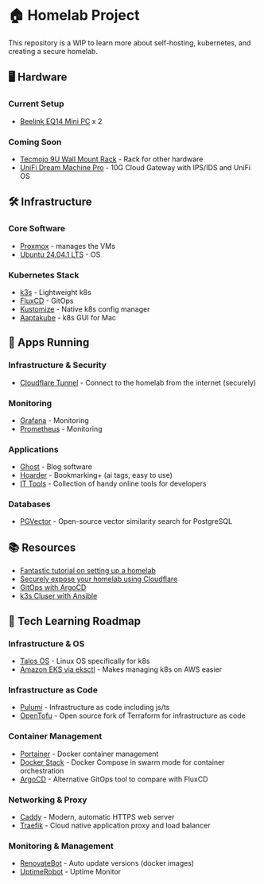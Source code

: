 # 🏠 Homelab Project
This repository is a WIP to learn more about self-hosting, kubernetes, and creating a secure homelab. 

## 🖥️ Hardware
### Current Setup
- [Beelink EQ14 Mini PC](https://www.amazon.co.uk/dp/B09XGZ3RTM) x 2

### Coming Soon
- [Tecmojo 9U Wall Mount Rack](https://www.amazon.co.uk/gp/product/B0DBRBKRS6) - Rack for other hardware
- [UniFi Dream Machine Pro](https://uk.store.ui.com/uk/en/products/udm-pro) - 10G Cloud Gateway with IPS/IDS and UniFi OS

## 🛠️ Infrastructure
### Core Software
- [Proxmox](https://www.proxmox.com/en/) - manages the VMs
- [Ubuntu 24.04.1 LTS](https://ubuntu.com/download/server) - OS

### Kubernetes Stack
- [k3s](https://k3s.io/) - Lightweight k8s
- [FluxCD](https://fluxcd.io/) - GitOps
- [Kustomize](https://kustomize.io/) - Native k8s config manager
- [Aaptakube](https://aptakube.com/) - k8s GUI for Mac

## 🚀 Apps Running
### Infrastructure & Security
- [Cloudflare Tunnel](https://developers.cloudflare.com/cloudflare-one/connections/connect-networks/) - Connect to the homelab from the internet (securely)

### Monitoring
- [Grafana](https://grafana.com/) - Monitoring
- [Prometheus](https://prometheus.io/) - Monitoring

### Applications
- [Ghost](https://ghost.org/) - Blog software
- [Hoarder](https://hoarder.app/) - Bookmarking+ (ai tags, easy to use)
- [IT Tools](https://github.com/CorentinTh/it-tools) - Collection of handy online tools for developers

### Databases
- [PGVector](https://github.com/pgvector/pgvector) - Open-source vector similarity search for PostgreSQL

## 📚 Resources
- [Fantastic tutorial on setting up a homelab](https://bash.ghost.io/)
- [Securely expose your homelab using Cloudflare](https://github.com/adyanth/cloudflare-operator)
- [GitOps with ArgoCD](https://confixa.medium.com/a-step-by-step-guide-of-kubernetes-deployment-with-argo-cd-for-nodejs-application-31746a41a5d1)
- [k3s Cluser with Ansible](https://axivo.com/k3s-cluster/)

## 🎯 Tech Learning Roadmap

### Infrastructure & OS
- [Talos OS](https://www.talos.dev/) - Linux OS specifically for k8s
- [Amazon EKS via eksctl](https://eksctl.io/) - Makes managing k8s on AWS easier

### Infrastructure as Code
- [Pulumi](https://www.pulumi.com/) - Infrastructure as code including js/ts
- [OpenTofu](https://opentofu.org/) - Open source fork of Terraform for infrastructure as code

### Container Management
- [Portainer](https://www.portainer.io/) - Docker container management
- [Docker Stack](https://www.youtube.com/watch?v=ZmL46xVdYzM) - Docker Compose in swarm mode for container orchestration
- [ArgoCD](https://argo-cd.readthedocs.io/en/stable/) - Alternative GitOps tool to compare with FluxCD

### Networking & Proxy
- [Caddy](https://caddyserver.com/) - Modern, automatic HTTPS web server
- [Traefik](https://traefik.io/traefik/) - Cloud native application proxy and load balancer

### Monitoring & Management
- [RenovateBot](https://docs.renovatebot.com/) - Auto update versions (docker images)
- [UptimeRobot](https://uptimerobot.com/) - Uptime Monitor 